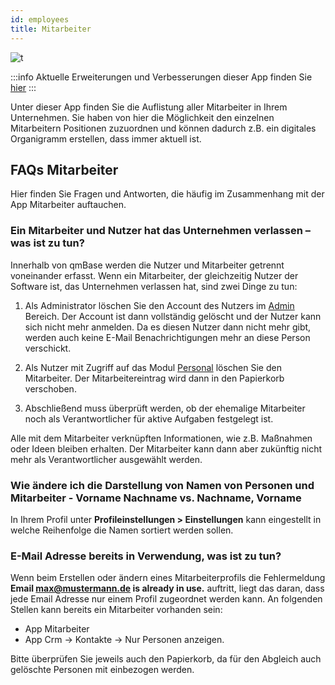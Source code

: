 ```yaml
---
id: employees
title: Mitarbeiter
---
```


![t](https://caqadmin.blob.core.windows.net/public-screenshots/All%20Integration%20Specs/Employees.png)

:::info Aktuelle Erweiterungen und Verbesserungen dieser App finden Sie [hier](/blog/tags/mitarbeiter)
:::

Unter dieser App finden Sie die Auflistung aller Mitarbeiter in Ihrem Unternehmen. Sie haben von hier die Möglichkeit den einzelnen Mitarbeitern Positionen zuzuordnen und können dadurch z.B. ein digitales Organigramm erstellen, dass immer aktuell ist.

## FAQs Mitarbeiter

Hier finden Sie Fragen und Antworten, die häufig im Zusammenhang mit der App Mitarbeiter auftauchen.

### Ein Mitarbeiter und Nutzer hat das Unternehmen verlassen – was ist zu tun?

Innerhalb von qmBase werden die Nutzer und Mitarbeiter getrennt voneinander erfasst. Wenn ein Mitarbeiter, der gleichzeitig Nutzer der Software ist, das Unternehmen verlassen hat, sind zwei Dinge zu tun:

1. Als Administrator löschen Sie den Account des Nutzers im [Admin](https://app.qmbase.com/Account/findworkspace?returnUrl=/admin/users) Bereich.
   Der Account ist dann vollständig gelöscht und der Nutzer kann sich nicht mehr anmelden.
   Da es diesen Nutzer dann nicht mehr gibt, werden auch keine E-Mail Benachrichtigungen mehr an diese Person verschickt.

2. Als Nutzer mit Zugriff auf das Modul [Personal](https://app.qmbase.com/Account/findworkspace?returnUrl=/employees) löschen Sie den Mitarbeiter. Der Mitarbeitereintrag wird dann in den Papierkorb verschoben.
3. Abschließend muss überprüft werden, ob der ehemalige Mitarbeiter noch als Verantwortlicher für aktive Aufgaben festgelegt ist.

Alle mit dem Mitarbeiter verknüpften Informationen, wie z.B. Maßnahmen oder Ideen bleiben erhalten. Der Mitarbeiter kann dann aber zukünftig nicht mehr als Verantwortlicher ausgewählt werden.

### Wie ändere ich die Darstellung von Namen von Personen und Mitarbeiter - Vorname Nachname vs. Nachname, Vorname

In Ihrem Profil unter **Profileinstellungen > Einstellungen** kann eingestellt in welche Reihenfolge die Namen sortiert werden sollen.

### E-Mail Adresse bereits in Verwendung, was ist zu tun?

Wenn beim Erstellen oder ändern eines Mitarbeiterprofils die Fehlermeldung **Email max@mustermann.de is already in use.** auftritt, liegt das daran, dass jede Email Adresse nur einem Profil zugeordnet werden kann.
An folgenden Stellen kann bereits ein Mitarbeiter vorhanden sein:

- App Mitarbeiter
- App Crm -> Kontakte -> Nur Personen anzeigen.

Bitte überprüfen Sie jeweils auch den Papierkorb, da für den Abgleich auch gelöschte Personen mit einbezogen werden.
